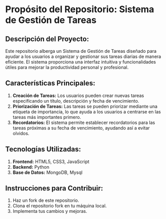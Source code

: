 # Propósito del Repositorio: Sistema de Gestión de Tareas

## Descripción del Proyecto:
Este repositorio alberga un Sistema de Gestión de Tareas diseñado para ayudar a los usuarios a organizar y gestionar sus tareas diarias de manera eficiente. El sistema proporciona una interfaz intuitiva y funcionalidades útiles para mejorar la productividad personal y profesional.

## Características Principales:
1. **Creación de Tareas:** Los usuarios pueden crear nuevas tareas especificando un título, descripción y fecha de vencimiento.
2. **Priorización de Tareas:** Las tareas se pueden priorizar mediante una etiqueta de importancia, lo que ayuda a los usuarios a centrarse en las tareas más importantes primero.
3. **Recordatorios:** El sistema permite establecer recordatorios para las tareas próximas a su fecha de vencimiento, ayudando así a evitar olvidos.
   
## Tecnologías Utilizadas:
1. **Frontend:** HTML5, CSS3, JavaScript
2. **Backend:** Python
3. **Base de Datos:** MongoDB, Mysql

## Instrucciones para Contribuir:
1. Haz un fork de este repositorio.
2. Clona el repositorio fork en tu máquina local.
3. Implementa tus cambios y mejoras.

